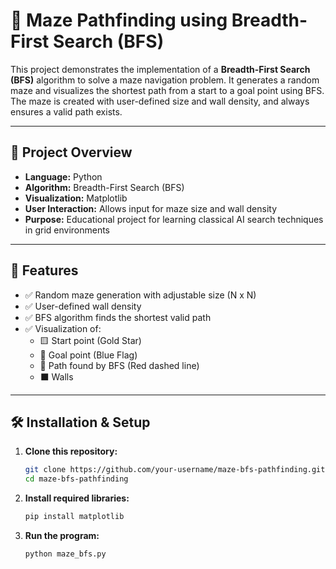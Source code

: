 # 🧭 Maze Pathfinding using Breadth-First Search (BFS)

This project demonstrates the implementation of a **Breadth-First Search (BFS)** algorithm to solve a maze navigation problem. It generates a random maze and visualizes the shortest path from a start to a goal point using BFS. The maze is created with user-defined size and wall density, and always ensures a valid path exists.

---

## 📌 Project Overview

- **Language:** Python  
- **Algorithm:** Breadth-First Search (BFS)  
- **Visualization:** Matplotlib  
- **User Interaction:** Allows input for maze size and wall density  
- **Purpose:** Educational project for learning classical AI search techniques in grid environments  

---

## 🎯 Features

- ✅ Random maze generation with adjustable size (N x N)  
- ✅ User-defined wall density  
- ✅ BFS algorithm finds the shortest valid path  
- ✅ Visualization of:
  - 🟨 Start point (Gold Star)
  - 🏁 Goal point (Blue Flag)
  - 🔴 Path found by BFS (Red dashed line)
  - ⬛ Walls  

---

## 🛠️ Installation & Setup

1. **Clone this repository:**

   ```bash
   git clone https://github.com/your-username/maze-bfs-pathfinding.git
   cd maze-bfs-pathfinding

2. **Install required libraries:**

   ```bash
   pip install matplotlib

3. **Run the program:**

   ```bash
   python maze_bfs.py


